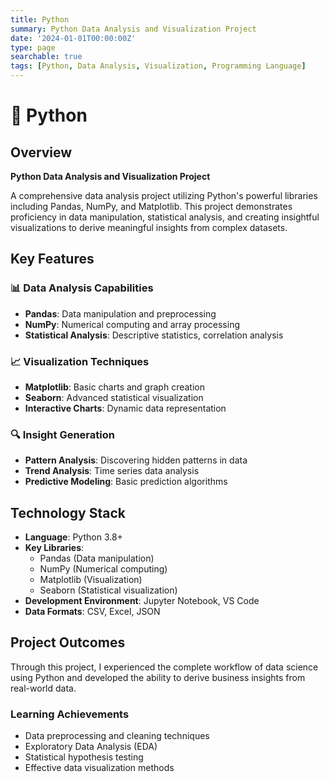 ```yaml
---
title: Python
summary: Python Data Analysis and Visualization Project
date: '2024-01-01T00:00:00Z'
type: page
searchable: true
tags: [Python, Data Analysis, Visualization, Programming Language]
---
```


<div class="justify-text">

# 🐍 Python

## Overview
**Python Data Analysis and Visualization Project**

A comprehensive data analysis project utilizing Python's powerful libraries including Pandas, NumPy, and Matplotlib. This project demonstrates proficiency in data manipulation, statistical analysis, and creating insightful visualizations to derive meaningful insights from complex datasets.

## Key Features

### 📊 Data Analysis Capabilities
- **Pandas**: Data manipulation and preprocessing
- **NumPy**: Numerical computing and array processing
- **Statistical Analysis**: Descriptive statistics, correlation analysis

### 📈 Visualization Techniques
- **Matplotlib**: Basic charts and graph creation
- **Seaborn**: Advanced statistical visualization
- **Interactive Charts**: Dynamic data representation

### 🔍 Insight Generation
- **Pattern Analysis**: Discovering hidden patterns in data
- **Trend Analysis**: Time series data analysis
- **Predictive Modeling**: Basic prediction algorithms

## Technology Stack

- **Language**: Python 3.8+
- **Key Libraries**: 
  - Pandas (Data manipulation)
  - NumPy (Numerical computing)
  - Matplotlib (Visualization)
  - Seaborn (Statistical visualization)
- **Development Environment**: Jupyter Notebook, VS Code
- **Data Formats**: CSV, Excel, JSON

## Project Outcomes

Through this project, I experienced the complete workflow of data science using Python and developed the ability to derive business insights from real-world data.

### Learning Achievements
- Data preprocessing and cleaning techniques
- Exploratory Data Analysis (EDA)
- Statistical hypothesis testing
- Effective data visualization methods

</div>

